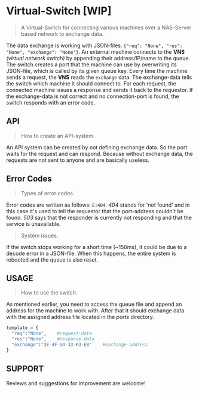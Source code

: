 # Virtual-Switch [WIP]
> A Virtual-Switch for connecting various machines over a NAS-Server based network to exchange data.

The data exchange is working with JSON-files: `{"req": "None", "res": "None", "exchange": "None"}`.
An external machine connects to the **VNS** *(virtual network switch)* by appending their address/IP/name to the queue. The switch creates a port that the machine can use by overwriting its JSON-file, which is called by its given queue key. Every time the machine sends a request, the **VNS** reads the `exchange` data. The exchange-data tells the switch which machine it should connect to. For each request, the connected machine issues a response and sends it back to the requestor. If the exchange-data is not correct and no connection-port is found, the switch responds with an error code.
## API
> How to create an API-system.

An API system can be created by not defining exchange data. So the port waits for the request and can respond. Because without exchange data, the requests are not sent to anyone and are basically useless.
## Error Codes
> Types of error codes.

Error codes are written as follows: `E:404`. *404* stands for 'not found' and in this case it's used to tell the requestor that the port-address couldn't be found. *503* says that the responder is currently not responding and that the service is unavailable. 
> System issues.

If the switch stops working for a short time (~150ms), it could be due to a decode error in a JSON-file. When this happens, the entire system is rebooted and the queue is also reset.
## USAGE
> How to use the switch.

As mentioned earlier, you need to access the queue file and append an address for the machine to work with. After that it should exchange data with the assigned address file located in the *ports* directory.
```python
template = {
  "req":"None",    #request-data
  "res":"None",    #response-data
  "exchange":"3E-4F-G4-33-K3-E8"    #exchange-address
}
```
## SUPPORT
Reviews and suggestions for improvement are welcome!
